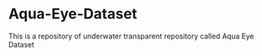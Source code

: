 # Aqua-Eye-Dataset
This is a repository of underwater transparent repository called Aqua Eye Dataset
